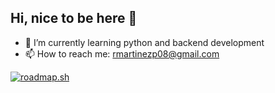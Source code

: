 ## Hi, nice to be here 👋
- 🌱 I’m currently learning python and backend development 
- 📫 How to reach me: rmartinezp08@gmail.com
  
[![roadmap.sh](https://roadmap.sh/card/tall/6678dd27ae5b6c417934248c?variant=dark&roadmaps=backend%2Cgame-developer%2Cfrontend)](https://roadmap.sh)
<!--
**Deockz/Deockz** is a ✨ _special_ ✨ repository because its `README.md` (this file) appears on your GitHub profile.

Here are some ideas to get you started:

- 🔭 I’m currently working on ...
- 🌱 I’m currently learning ...
- 👯 I’m looking to collaborate on ...
- 🤔 I’m looking for help with ...
- 💬 Ask me about ...
- 📫 How to reach me: ...
- 😄 Pronouns: ...
- ⚡ Fun fact: ...
-->
